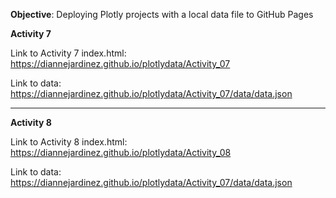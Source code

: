 **Objective**: Deploying Plotly projects with a local data file to GitHub Pages


**Activity 7**

Link to Activity 7 index.html: https://diannejardinez.github.io/plotlydata/Activity_07

Link to data: https://diannejardinez.github.io/plotlydata/Activity_07/data/data.json

---

**Activity 8**

Link to Activity 8 index.html: https://diannejardinez.github.io/plotlydata/Activity_08

Link to data: https://diannejardinez.github.io/plotlydata/Activity_07/data/data.json